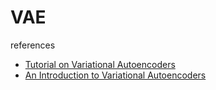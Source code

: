 # VAE

references

- [Tutorial on Variational Autoencoders](https://arxiv.org/abs/1606.05908)
- [An Introduction to Variational Autoencoders](https://arxiv.org/abs/1906.02691)

